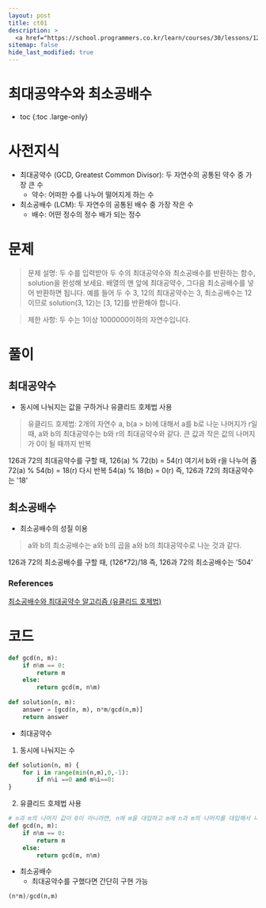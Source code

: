 ```yaml
---
layout: post
title: ct01
description: >
  <a href="https://school.programmers.co.kr/learn/courses/30/lessons/12940?language=python3">프로그래머스: 코딩테스트 연습 > 연습문제 > 최대공약수와 최소공배수</a><br>
sitemap: false
hide_last_modified: true
---
```

# 최대공약수와 최소공배수

* toc
{:toc .large-only}

# 사전지식
- 최대공약수 (GCD, Greatest Common Divisor): 두 자연수의 공통된 약수 중 가장 큰 수
  - 약수: 어떠한 수를 나누어 떨어지게 하는 수
- 최소공배수 (LCM): 두 자연수의 공통된 배수 중 가장 작은 수
  - 배수: 어떤 정수의 정수 배가 되는 정수

# 문제
>문제 설명: 두 수를 입력받아 두 수의 최대공약수와 최소공배수를 반환하는 함수, solution을 완성해 보세요. 배열의 맨 앞에 최대공약수, 그다음 최소공배수를 넣어 반환하면 됩니다. 예를 들어 두 수 3, 12의 최대공약수는 3, 최소공배수는 12이므로 solution(3, 12)는 [3, 12]를 반환해야 합니다.

>제한 사항: 두 수는 1이상 1000000이하의 자연수입니다.

# 풀이

## 최대공약수
- 동시에 나눠지는 값을 구하거나 유클리드 호제법 사용
> 유클리드 호제법: 2개의 자연수 a, b(a > b)에 대해서 a를 b로 나눈 나머지가 r일 때, a와 b의 최대공약수는 b와 r의 최대공약수와 같다.
> 큰 값과 작은 값의 나머지가 0이 될 때까지 반복

126과 72의 최대공약수를 구할 때,
126(a) % 72(b) = 54(r)
여기서 b와 r을 나누어 줌
72(a) % 54(b) = 18(r)
다시 반복
54(a) % 18(b) = 0(r)
즉, 126과 72의 최대공약수는 '18'

## 최소공배수
- 최소공배수의 성질 이용
> a와 b의 최소공배수는 a와 b의 곱을 a와 b의 최대공약수로 나눈 것과 같다.

126과 72의 최소공배수를 구할 때,
(126*72)/18
즉, 126과 72의 최소공배수는 '504'

### References
[최소공배수와 최대공약수 알고리즘 (유클리드 호제법)](https://imkh.dev/algorithm-gcd-lcm/)

# 코드
```python
def gcd(n, m):
    if n%m == 0:
        return m
    else:
        return gcd(m, n%m)
    
def solution(n, m):
    answer = [gcd(n, m), n*m/gcd(n,m)]
    return answer
```
- 최대공약수

1. 동시에 나눠지는 수
```python
def solution(n, m) {
    for i in range(min(n,m),0,-1): 
        if n%i ==0 and m%i==0:
}
```

2. 유클리드 호제법 사용
```python
# n과 m의 나머지 값이 0이 아니라면, n에 m을 대입하고 m에 n과 m의 나머지를 대입해서 나머지 값이 0이 나올 때까지 반복(재귀함수)
def gcd(n, m):
    if n%m == 0:
        return m
    else:
        return gcd(m, n%m)
```
- 최소공배수
  - 최대공약수를 구했다면 간단히 구현 가능
```python
(n*m)/gcd(n,m)
```